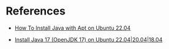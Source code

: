 # References

- [How To Install Java with Apt on Ubuntu 22.04](https://www.digitalocean.com/community/tutorials/how-to-install-java-with-apt-on-ubuntu-22-04)

- [Install Java 17 (OpenJDK 17) on Ubuntu 22.04|20.04|18.04](https://techviewleo.com/install-java-openjdk-on-ubuntu-linux/)